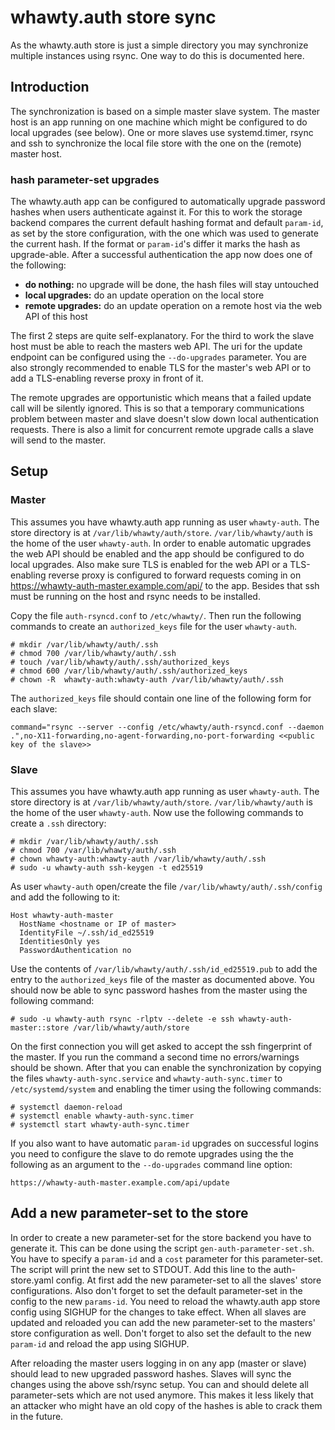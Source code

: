 # whawty.auth store sync

As the whawty.auth store is just a simple directory you may synchronize multiple
instances using rsync. One way to do this is documented here.

## Introduction

The synchronization is based on a simple master slave system. The master host is an app
running on one machine which might be configured to do local upgrades (see below). One or
more slaves use systemd.timer, rsync and ssh to synchronize the local file store with
the one on the (remote) master host.

### hash parameter-set upgrades

The whawty.auth app can be configured to automatically upgrade password hashes when users
authenticate against it. For this to work the storage backend compares the current default
hashing format and default `param-id`, as set by the store configuration, with the one which
was used to generate the current hash. If the format or `param-id`'s differ it marks the
hash as upgrade-able. After a successful authentication the app now does one of the following:

- **do nothing:** no upgrade will be done, the hash files will stay untouched
- **local upgrades:** do an update operation on the local store
- **remote upgrades:** do an update operation on a remote host via the web API of this host

The first 2 steps are quite self-explanatory. For the third to work the slave host must
be able to reach the masters web API. The uri for the update endpoint can be configured
using the `--do-upgrades` parameter. You are also strongly recommended to enable TLS for
the master's web API or to add a TLS-enabling reverse proxy in front of it.

The remote upgrades are opportunistic which means that a failed update call will be
silently ignored. This is so that a temporary communications problem between master and slave
doesn't slow down local authentication requests. There is also a limit for concurrent
remote upgrade calls a slave will send to the master.

## Setup

### Master

This assumes you have whawty.auth app running as user `whawty-auth`. The store directory is at
`/var/lib/whawty/auth/store`. `/var/lib/whawty/auth` is the home of the user `whawty-auth`.
In order to enable automatic upgrades the web API should be enabled and the app should be
configured to do local upgrades. Also make sure TLS is enabled for the web API or a TLS-enabling
reverse proxy is configured to forward requests coming in on https://whawty-auth-master.example.com/api/
to the app. Besides that ssh must be running on the host and rsync needs to be installed.

Copy the file `auth-rsyncd.conf` to `/etc/whawty/`. Then run the following commands to create
an `authorized_keys` file for the user `whawty-auth`.

    # mkdir /var/lib/whawty/auth/.ssh
    # chmod 700 /var/lib/whawty/auth/.ssh
    # touch /var/lib/whawty/auth/.ssh/authorized_keys
    # chmod 600 /var/lib/whawty/auth/.ssh/authorized_keys
    # chown -R  whawty-auth:whawty-auth /var/lib/whawty/auth/.ssh

The `authorized_keys` file should contain one line of the following form for each slave:

    command="rsync --server --config /etc/whawty/auth-rsyncd.conf --daemon .",no-X11-forwarding,no-agent-forwarding,no-port-forwarding <<public key of the slave>>

### Slave

This assumes you have whawty.auth app running as user `whawty-auth`. The store directory is at
`/var/lib/whawty/auth/store`. `/var/lib/whawty/auth` is the home of the user `whawty-auth`.
Now use the following commands to create a `.ssh` directory:

    # mkdir /var/lib/whawty/auth/.ssh
    # chmod 700 /var/lib/whawty/auth/.ssh
    # chown whawty-auth:whawty-auth /var/lib/whawty/auth/.ssh
    # sudo -u whawty-auth ssh-keygen -t ed25519

As user `whawty-auth` open/create the file `/var/lib/whawty/auth/.ssh/config` and add the following
to it:

    Host whawty-auth-master
      HostName <hostname or IP of master>
      IdentityFile ~/.ssh/id_ed25519
      IdentitiesOnly yes
      PasswordAuthentication no

Use the contents of `/var/lib/whawty/auth/.ssh/id_ed25519.pub` to add the entry to the
`authorized_keys` file of the master as documented above. You should now be able to sync password
hashes from the master using the following command:

    # sudo -u whawty-auth rsync -rlptv --delete -e ssh whawty-auth-master::store /var/lib/whawty/auth/store

On the first connection you will get asked to accept the ssh fingerprint of the master. If you run
the command a second time no errors/warnings should be shown.
After that you can enable the synchronization by copying the files `whawty-auth-sync.service` and
`whawty-auth-sync.timer` to `/etc/systemd/system` and enabling the timer using the following commands:

    # systemctl daemon-reload
    # systemctl enable whawty-auth-sync.timer
    # systemctl start whawty-auth-sync.timer

If you also want to have automatic `param-id` upgrades on successful logins you need to configure the
slave to do remote upgrades using the the following as an argument to the `--do-upgrades` command line option:

    https://whawty-auth-master.example.com/api/update


## Add a new parameter-set to the store

In order to create a new parameter-set for the store backend you have to generate it. This can be done using the
script `gen-auth-parameter-set.sh`. You have to specify a `param-id` and a `cost` parameter for this parameter-set.
The script will print the new set to STDOUT. Add this line to the auth-store.yaml config.
At first add the new parameter-set to all the slaves' store configurations. Also don't forget to set the default
parameter-set in the config to the new `params-id`. You need to reload the whawty.auth app store config
using SIGHUP for the changes to take effect.
When all slaves are updated and reloaded you can add the new parameter-set to the masters' store configuration as
well. Don't forget to also set the default to the new `param-id` and reload the app using SIGHUP.

After reloading the master users logging in on any app (master or slave) should lead to new upgraded password
hashes. Slaves will sync the changes using the above ssh/rsync setup.
You can and should delete all parameter-sets which are not used anymore. This makes it less likely that an attacker
who might have an old copy of the hashes is able to crack them in the future.
